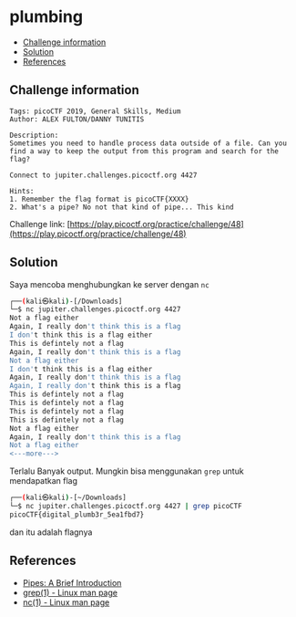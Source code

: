 # plumbing

- [Challenge information](#challenge-information)
- [Solution](#solution)
- [References](#references)

## Challenge information
```
Tags: picoCTF 2019, General Skills, Medium
Author: ALEX FULTON/DANNY TUNITIS

Description:
Sometimes you need to handle process data outside of a file. Can you find a way to keep the output from this program and search for the flag? 

Connect to jupiter.challenges.picoctf.org 4427

Hints:
1. Remember the flag format is picoCTF{XXXX}
2. What's a pipe? No not that kind of pipe... This kind
```
Challenge link: [https://play.picoctf.org/practice/challenge/48](https://play.picoctf.org/practice/challenge/48)

## Solution

Saya mencoba menghubungkan ke server dengan `nc`
```bash
┌──(kali㉿kali)-[/Downloads]
└─$ nc jupiter.challenges.picoctf.org 4427
Not a flag either
Again, I really don't think this is a flag
I don't think this is a flag either
This is defintely not a flag
Again, I really don't think this is a flag
Not a flag either
I don't think this is a flag either
Again, I really don't think this is a flag
Again, I really don't think this is a flag
This is defintely not a flag
This is defintely not a flag
This is defintely not a flag
This is defintely not a flag
Not a flag either
Again, I really don't think this is a flag
Not a flag either
<---more--->
```

Terlalu Banyak output. Mungkin bisa menggunakan `grep` untuk mendapatkan flag
```bash
┌──(kali㉿kali)-[~/Downloads]
└─$ nc jupiter.challenges.picoctf.org 4427 | grep picoCTF
picoCTF{digital_plumb3r_5ea1fbd7}
```

dan itu adalah flagnya


## References

- [Pipes: A Brief Introduction](http://www.linfo.org/pipes.html)
- [grep(1) - Linux man page](https://linux.die.net/man/1/grep)
- [nc(1) - Linux man page](https://linux.die.net/man/1/nc)
